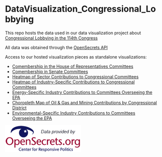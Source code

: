 # DataVisualization_Congressional_Lobbying

This repo hosts the data used in our data visualization project about [Congressional Lobbying in the 114th Congress](http://www.arcgis.com/apps/Cascade/index.html?appid=cc065fa2f6554a8ca036ea2947da3635)

All data was obtained through the [OpenSecrets API](http://www.opensecrets.org/resources/create/api_doc.php)

Access to our hosted visualization pieces as standalone visualizations:
- [Comembership in the House of Representatives Committees](https://jsfiddle.net/reh388/0t8yjt2z/4/)
- [Comembership in Senate Committees](https://jsfiddle.net/reh388/pLyucznt/26/)
- [Heatmap of Sector Contributions to Congressional Committees](https://jsfiddle.net/reh388/49oe0L0h/)
- [Heatmap of Industry-Specific Contributions to Congressional Committees](https://jsfiddle.net/reh388/bLmghp9y/1/)
- [Energy-Specific Industry Contributions to Committees Overseeing the EPA](https://public.tableau.com/views/EnergyIndustryFundingtoEnvironmentalCommittees/EnergyIndustryContributions)
- [Choropleth Map of Oil & Gas and Mining Contributions by Congressional District](https://nyu.carto.com/u/thc305/builder/3627fe72-2ba4-11e7-a8ab-0e3ebc282e83)
- [Environmental-Specific Industry Contributions to Committees Overseeing the EPA](https://nyu.carto.com/u/thc305/builder/b28146f6-2ba7-11e7-8741-0ee66e2c9693)

![Alt text](/opensecrets_databy250x88.gif)
